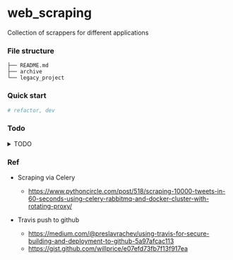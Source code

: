 # web_scraping

Collection of scrappers for different applications 

### File structure 

``` 
├── README.md
├── archive
└── legacy_project
```

### Quick start

```bash
# refactor, dev 
```

### Todo 
<details>
<summary>TODO</summary>

```
### Project level
1. Dockerize the project 
2. Run the scrapping (cron/paralel)jobs via Celery 
3. Deploy to Heroku cloud 
4. Add test 

### Programming level 
1. Add utility scripts that can get XPATH of all objects in html
2. Workflow that automate whole processes
3. Job management 
	- Multiprocessing
	- Asynchronous
	- Queue 
4. Scrapping tutorial 
5. Scrapy, Phantomjs 

### Others 
1. Web scrapping 101 tutorial 

```

</details>


### Ref 
- Scraping via Celery
	- https://www.pythoncircle.com/post/518/scraping-10000-tweets-in-60-seconds-using-celery-rabbitmq-and-docker-cluster-with-rotating-proxy/

- Travis push to github 
	- https://medium.com/@preslavrachev/using-travis-for-secure-building-and-deployment-to-github-5a97afcac113
	- https://gist.github.com/willprice/e07efd73fb7f13f917ea


